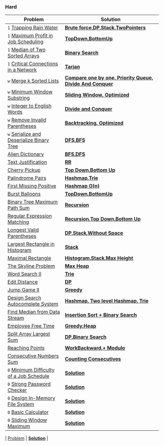 ### Hard

| Problem | Solution |
| ------------ |  ------------ | 
| `1` [Trapping Rain Water](https://leetcode.com/problems/trapping-rain-water/) | [**Brute force,DP,Stack,TwoPointers**](hard/Trapping_Rain_Water) | 
| `1` [Maximum Profit in Job Scheduling](https://leetcode.com/problems/maximum-profit-in-job-scheduling/) | [**TopDown,BottomUp**](hard/Maximum_Profit_in_Job_Scheduling) | 
| `1` [Median of Two Sorted Arrays](https://leetcode.com/problems/median-of-two-sorted-arrays/) | [**Binary Search**](hard/Median_of_Two_Sorted_Arrays) | 
| `1` [Critical Connections in a Network](https://leetcode.com/problems/critical-connections-in-a-network/) | [**Tarjan**](hard/Critical_Connections_in_a_Network) | 
| `w` [Merge k Sorted Lists](https://leetcode.com/problems/merge-k-sorted-lists/) | [**Compare one by one, Priority Queue, Divide And Conquer**](hard/Merge_k_Sorted_Lists) | 
| `w` [Minimum Window Substring](https://leetcode.com/problems/minimum-window-substring/) | [**Sliding Window, Optimized**](hard/Minimum_Window_Substring) | 
| `w` [Integer to English Words](https://leetcode.com/problems/integer-to-english-words/) | [**Divide and Conquer**](hard/Integer_to_English_Words) | 
| `w` [Remove Invalid Parentheses](https://leetcode.com/problems/remove-invalid-parentheses/) | [**Backtracking, Optimized**](hard/Remove_Invalid_Parentheses) | 
| `w` [Serialize and Deserialize Binary Tree](https://leetcode.com/problems/serialize-and-deserialize-binary-tree/) | [**DFS,BFS**](hard/Serialize_and_Deserialize_Binary_Tree) | 
| [Alien Dictionary](https://leetcode.com/problems/alien-dictionary/) | [**BFS,DFS**](hard/Alien_Dictionary) | 
| [Text Justification](https://leetcode.com/problems/text-justification/) | [**RR**](hard/Text_Justification) | 
| [Cherry Pickup](https://leetcode.com/problems/cherry-pickup/) | [**Top Down,Bottom Up**](hard/Cherry_Pickup) | 
| [Palindrome Pairs](https://leetcode.com/problems/palindrome-pairs/) | [**Hashmap,Trie**](hard/Palindrome_Pairs) | 
| [First Missing Positive](https://leetcode.com/problems/first-missing-positive/) | [**Hashmap O(n)**](hard/First_Missing_Positive) | 
| [Burst Balloons](https://leetcode.com/problems/burst-balloons/) | [**TopDown,BottomUp**](hard/Burst_Balloons) | 
| [Binary Tree Maximum Path Sum](https://leetcode.com/problems/binary-tree-maximum-path-sum/) | [**Recursion**](hard/Binary_Tree_Maximum_Path_Sum) | 
| [Regular Expression Matching](https://leetcode.com/problems/regular-expression-matching/) | [**Recursion,Top Down,Bottom Up**](hard/Regular_Expression_Matching) | 
| [Longest Valid Parentheses](https://leetcode.com/problems/longest-valid-parentheses/) | [**DP,Stack,Without Space**](hard/Longest_Valid_Parentheses) | 
| [Largest Rectangle in Histogram](https://leetcode.com/problems/largest-rectangle-in-histogram/) | [**Stack**](hard/Largest_Rectangle_in_Histogram) | 
| [Maximal Rectangle](https://leetcode.com/problems/maximal-rectangle/) | [**Histogram,Stack,Max Height**](hard/Maximal_Rectangle) | 
| [The Skyline Problem](https://leetcode.com/problems/the-skyline-problem/) | [**Max Heap**](hard/The_Skyline_Problem) | 
| [Word Search II](https://leetcode.com/problems/word-search-ii/) | [**Trie**](hard/Word_Search_II) | 
| [Edit Distance](https://leetcode.com/problems/edit-distance/) | [**DP**](hard/Edit_Distance) | 
| [Jump Game II](https://leetcode.com/problems/jump-game-ii/) | [**Greedy**](hard/Jump_Game_II) | 
| [Design Search Autocomplete System](https://leetcode.com/problems/design-search-autocomplete-system/) | [**Hashmap, Two level Hashmap, Trie**](hard/Design_Search_Autocomplete_System) | 
| [Find Median from Data Stream](https://leetcode.com/problems/find-median-from-data-stream/) | [**Insertion Sort + Binary Search**](hard/Find_Median_from_Data_Stream) | 
| [Employee Free Time](https://leetcode.com/problems/employee-free-time/) | [**Greedy,Heap**](hard/Employee_Free_Time) | 
| [Split Array Largest Sum](https://leetcode.com/problems/split-array-largest-sum/) | [**DP,Binary Search**](hard/Split_Array_Largest_Sum) | 
| [Reaching Points](https://leetcode.com/problems/reaching-points/) | [**WorkBackward,+ Modulo**](hard/Reaching_Points) | 
| [Consecutive Numbers Sum](https://leetcode.com/problems/consecutive-numbers-sum/) | [**Counting Consecutives**](hard/Consecutive_Numbers_Sum) | 
| `0` [Minimum Difficulty of a Job Schedule](https://leetcode.com/problems/minimum-difficulty-of-a-job-schedule/) | [**Solution**]() | 
| `0` [Strong Password Checker](https://leetcode.com/problems/strong-password-checker/) | [**Solution**]() | 
| `0` [Design In-Memory File System](https://leetcode.com/problems/design-in-memory-file-system/) | [**Solution**]() | 
| `0` [Basic Calculator](https://leetcode.com/problems/basic-calculator/) | [**Solution**]() | 
| `0` [Sliding Window Maximum](https://leetcode.com/problems/sliding-window-maximum/) | [**Solution**]() | 

| [Problem]() | [**Solution**]() | 